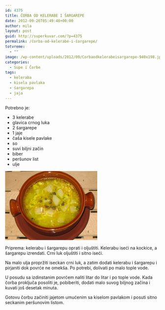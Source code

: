 ```yaml
---
id: 4375
title: ČORBA OD KELERABE I ŠARGAREPE
date: 2012-09-26T05:49:48+00:00
author: mila
layout: post
guid: http://superkuvar.com/?p=4375
permalink: /čorba-od-kelerabe-i-šargarepe/
totvreme:
  - ""
image: /wp-content/uploads/2012/09/Corbaodkelerabeisargarepe-940x198.jpg
categories:
  - Supe i Čorbe
tags:
  - keleraba
  - kisela pavlaka
  - šargarepa
  - jaja
---
```

Potrebno je:

  * 3 kelerabe
  * glavica crnog luka
  * 2 šargarepe
  * 1 jaje
  * čaša kisele pavlake
  * so
  * suvi biljni začin
  * biber
  * peršunov list
  * ulje

<img class="alignnone size-medium wp-image-4376" title="Corbaodkelerabeisargarepe" src="/wp-content/uploads/2012/09/Corbaodkelerabeisargarepe-300x225.jpg" alt="" width="300" height="225" /> 

Priprema: kelerabu i šargarepu oprati i oljuštiti. Kelerabu iseći na kockice, a šargarepu izrendati. Crni luk oljuštiti i sitno iseći.

Na malo ulja propržiti iseckan crni luk, a zatim dodati kelerabu i šargarepu i pirjaniti dok povrće ne omekša. Po potrebi, dolivati po malo tople vode.

U posudu sa izdinstanim povrćem naliti litar do litar i po tople vode. Kada čorba proključa posoliti je, pobiberiti, dodati malo suvog biljnog začina i kuvati još desetak minuta.

Gotovu čorbu začiniti jajetom umućenim sa kiselom pavlakom i posuti sitno seckanim peršunovim listom.